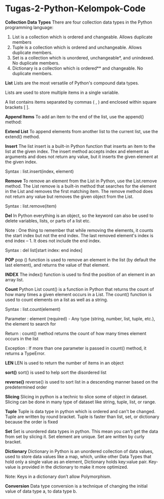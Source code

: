# Tugas-2-Python-Kelompok-Code

**Collection Data Types**
There are four collection data types in the Python programming language:

1. List is a collection which is ordered and changeable. Allows duplicate members
2. Tuple is a collection which is ordered and unchangeable. Allows duplicate members.
3. Set is a collection which is unordered, unchangeable*, and unindexed. No duplicate members.
4. Dictionary is a collection which is ordered** and changeable. No duplicate members.

**List**
Lists are the most versatile of Python's compound data types.

Lists are used to store multiple items in a single variable.

A list contains items separated by commas ( , ) and enclosed within square brackets [ ].

**Append Items**
To add an item to the end of the list, use the append() method:

**Extend List**
To append elements from another list to the current list, use the extend() method.

**Insert**
The list insert is a built-in Python function that inserts an item to the list at the given index. The insert method accepts index and element as arguments and does not return any value, but it inserts the given element at the given index.

Syntax : list.insert(index, element)

**Remove**
To remove an element from the List in Python, use the List.remove method. The List remove is a built-in method that searches for the element in the List and removes the first matching item. The remove method does not return any value but removes the given object from the List.

Syntax : list.remove(item)

**Del**
In Python everything is an object, so the keyword can also be used to delete variables, lists, or parts of a list etc.

Note : One thing to remember that while removing the elements, it counts the start index but not the end index. The last removed element's index is end index – 1. It does not include the end index.

Syntax : del list[start index: end index]

**POP**
pop () function is used to remove an element in the list (by default the last element), and returns the value of that element.

**INDEX**
The index() function is used to find the position of an element in an array list.

**Count**
Python List count() is a function in Python that returns the count of how many times a given element occurs in a List. The count() function is used to count elements on a list as well as a string.

Syntax : list.count(element)

Parameter : element (required) - Any type (string, number, list, tuple, etc.), the element to search for

Return : count() method returns the count of how many times element occurs in the list

Exception : If more than one parameter is passed in count() method, it returns a TypeError.

**LEN**
LEN is used to return the number of items in an object

**sort()**
sort() is used to help sort the disordered list

**reverse()**
reverse() is used to sort list in a descending manner based on the predetermined order

**Slicing**
Slicing in python is a technic to slice some of object in dataset. Slicing can be done in many type of dataset like string, tuple, list, or range.

**Tuple**
Tuple is data type in python which is ordered and can't be changed. Tuple are written by round bracket. Tuple is faster than list, set, or dictionary because the order is fixed

**Set**
Set is unordered data types in python. This mean you can't get the data from set by slicing it. Set element are unique. Set are written by curly bracket.

**Dictionary**
Dictionary in Python is an unordered collection of data values, used to store data values like a map, which, unlike other Data Types that hold only a single value as an element, Dictionary holds key:value pair. Key-value is provided in the dictionary to make it more optimized.

Note: Keys in a dictionary don’t allow Polymorphism.

**Conversion**
Data type conversion is a technique of changing the initial value of data type a, to data type b.
